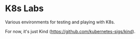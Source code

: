 # K8s Labs

Various environments for testing and playing with K8s.

For now, it's just Kind (https://github.com/kubernetes-sigs/kind).
